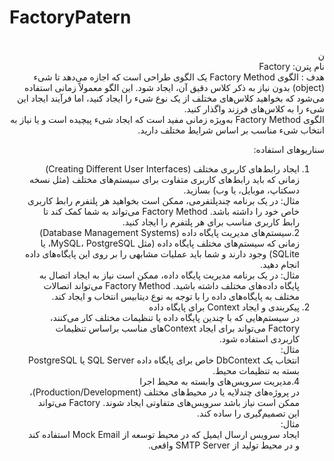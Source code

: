 
# FactoryPatern


<div dir="rtl">
  
<br>
ن
<br>
نام پترن: Factory
<br>
هدف : الگوی Factory Method یک الگوی طراحی است که اجازه می‌دهد تا شیء (object) بدون نیاز به ذکر کلاس دقیق آن، ایجاد شود. این الگو معمولاً زمانی استفاده می‌شود که بخواهید کلاس‌های مختلف از یک نوع شیء را ایجاد کنید، اما فرآیند ایجاد این شیء را به کلاس‌های فرزند واگذار کنید.<br>
الگوی Factory Method به‌ویژه زمانی مفید است که ایجاد شیء پیچیده است و یا نیاز به انتخاب شیء مناسب بر اساس شرایط مختلف دارید.<br>

سناریوهای استفاده:<br>
1. ایجاد رابط‌های کاربری مختلف (Creating Different User Interfaces)<br>
زمانی که باید رابط‌های کاربری متفاوت برای سیستم‌های مختلف (مثل نسخه دسکتاپ، موبایل، یا وب) بسازید.<br>
مثال: در یک برنامه چندپلتفرمی، ممکن است بخواهید هر پلتفرم رابط کاربری خاص خود را داشته باشد. Factory Method می‌تواند به شما کمک کند تا رابط کاربری مناسب برای هر پلتفرم را ایجاد کنید.<br>
2.سیستم‌های مدیریت پایگاه داده (Database Management Systems)<br>
زمانی که سیستم‌های مختلف پایگاه داده (مثل MySQL، PostgreSQL، یا SQLite) وجود دارند و شما باید عملیات مشابهی را بر روی این پایگاه‌های داده انجام دهید.<br>
مثال: در یک برنامه مدیریت پایگاه داده، ممکن است نیاز به ایجاد اتصال به پایگاه داده‌های مختلف داشته باشید. Factory Method می‌تواند اتصالات مختلف به پایگاه‌های داده را با توجه به نوع دیتابیس انتخاب و ایجاد کند.<br>
3. پیکربندی و ایجاد Context برای پایگاه داده<br>
در سیستم‌هایی که با چندین پایگاه داده یا تنظیمات مختلف کار می‌کنند، Factory می‌تواند برای ایجاد Contextهای مناسب براساس تنظیمات کاربردی استفاده شود.<br>
مثال:<br>
انتخاب یک DbContext خاص برای پایگاه داده SQL Server یا PostgreSQL بسته به تنظیمات محیط.<br>
4.مدیریت سرویس‌های وابسته به محیط اجرا<br>
در پروژه‌های چندلایه یا در محیط‌های مختلف (Production/Development)، ممکن است نیاز باشد سرویس‌های متفاوتی ایجاد شوند. Factory می‌تواند این تصمیم‌گیری را ساده کند.<br>
مثال:<br>
ایجاد سرویس ارسال ایمیل که در محیط توسعه از Mock Email استفاده کند و در محیط تولید از SMTP Server واقعی.<br>


</div>
